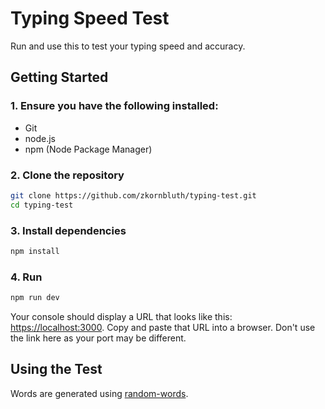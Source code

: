 # Typing Speed Test
Run and use this to test your typing speed and accuracy.

## Getting Started

### 1. Ensure you have the following installed:
* Git
* node.js
* npm (Node Package Manager)

### 2. Clone the repository
```bash
git clone https://github.com/zkornbluth/typing-test.git
cd typing-test
```

### 3. Install dependencies
```bash
npm install
```

### 4. Run
```bash
npm run dev
```

Your console should display a URL that looks like this: [https://localhost:3000](https://localhost:3000). Copy and paste that URL into a browser. 
Don't use the link here as your port may be different.

## Using the Test


Words are generated using [random-words](https://www.npmjs.com/package/random-words).
